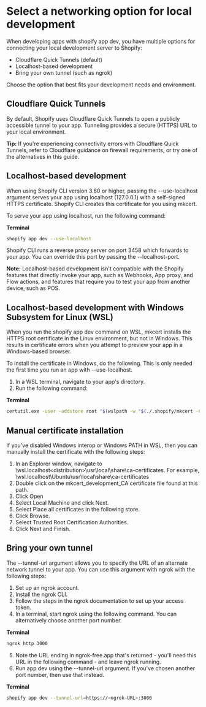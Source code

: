 # Select a networking option for local development

When developing apps with shopify app dev, you have multiple options for connecting your local development server to Shopify:

- Cloudflare Quick Tunnels (default)
- Localhost-based development
- Bring your own tunnel (such as ngrok)

Choose the option that best fits your development needs and environment.

## Cloudflare Quick Tunnels

By default, Shopify uses Cloudflare Quick Tunnels to open a publicly accessible tunnel to your app. Tunneling provides a secure (HTTPS) URL to your local environment.

**Tip:** If you're experiencing connectivity errors with Cloudflare Quick Tunnels, refer to Cloudflare guidance on firewall requirements, or try one of the alternatives in this guide.

## Localhost-based development

When using Shopify CLI version 3.80 or higher, passing the --use-localhost argument serves your app using localhost (127.0.0.1) with a self-signed HTTPS certificate. Shopify CLI creates this certificate for you using mkcert.

To serve your app using localhost, run the following command:

**Terminal**
```bash
shopify app dev --use-localhost
```

Shopify CLI runs a reverse proxy server on port 3458 which forwards to your app. You can override this port by passing the --localhost-port.

**Note:** Localhost-based development isn't compatible with the Shopify features that directly invoke your app, such as Webhooks, App proxy, and Flow actions, and features that require you to test your app from another device, such as POS.

## Localhost-based development with Windows Subsystem for Linux (WSL)

When you run the shopify app dev command on WSL, mkcert installs the HTTPS root certificate in the Linux environment, but not in Windows. This results in certificate errors when you attempt to preview your app in a Windows-based browser.

To install the certificate in Windows, do the following. This is only needed the first time you run an app with --use-localhost.

1. In a WSL terminal, navigate to your app's directory.
2. Run the following command:

**Terminal**
```bash
certutil.exe -user -addstore root "$(wslpath -w "$(./.shopify/mkcert -CAROOT)/rootCA.pem")"
```

## Manual certificate installation

If you've disabled Windows interop or Windows PATH in WSL, then you can manually install the certificate with the following steps:

1. In an Explorer window, navigate to \\wsl.localhost\<distribution>\usr\local\share\ca-certificates.
   For example, \\wsl.localhost\Ubuntu\usr\local\share\ca-certificates
2. Double click on the mkcert_development_CA certificate file found at this path.
3. Click Open
4. Select Local Machine and click Next.
5. Select Place all certificates in the following store.
6. Click Browse.
7. Select Trusted Root Certification Authorities.
8. Click Next and Finish.

## Bring your own tunnel

The --tunnel-url argument allows you to specify the URL of an alternate network tunnel to your app. You can use this argument with ngrok with the following steps:

1. Set up an ngrok account.
2. Install the ngrok CLI.
3. Follow the steps in the ngrok documentation to set up your access token.
4. In a terminal, start ngrok using the following command. You can alternatively choose another port number.

**Terminal**
```bash
ngrok http 3000
```

5. Note the URL ending in ngrok-free.app that's returned - you'll need this URL in the following command - and leave ngrok running.
6. Run app dev using the --tunnel-url argument. If you've chosen another port number, then use that instead.

**Terminal**
```bash
shopify app dev --tunnel-url=https://<ngrok-URL>:3000
```